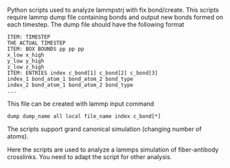 Python scripts used to analyze lammpstrj with fix bond/create. 
This scripts require lammp dump file containing bonds and output new bonds formed on each timestep.
The dump file should have the following format

    ITEM: TIMESTEP
    THE ACTUAL TIMESTEP
    ITEM: BOX BOUNDS pp pp pp
    x_low x_high
    y_low y_high
    z_low z_high
    ITEM: ENTRIES index c_bond[1] c_bond[2] c_bond[3]
    index_1 bond_atom_1 bond_atom_2 bond_type
    index_2 bond_atom_1 bond_atom_2 bond_type
    ...

This file can be created with lammp input command 

    dump dump_name all local file_name index c_bond[*]
    
The scripts support grand canonical simulation (changing number of atoms).

Here the scripts are used to analyze a lammps simulation of fiber-antibody crosslinks. You need to adapt the script for other analysis.
